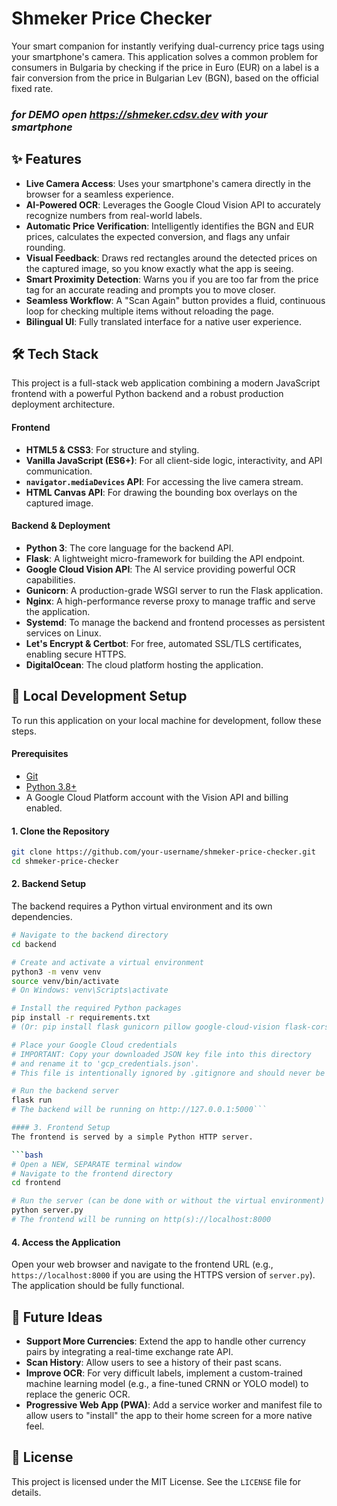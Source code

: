 # Shmeker Price Checker

Your smart companion for instantly verifying dual-currency price tags using your smartphone's camera. This application solves a common problem for consumers in Bulgaria by checking if the price in Euro (EUR) on a label is a fair conversion from the price in Bulgarian Lev (BGN), based on the official fixed rate.

### *for DEMO open https://shmeker.cdsv.dev with your smartphone*


## ✨ Features

*   **Live Camera Access**: Uses your smartphone's camera directly in the browser for a seamless experience.
*   **AI-Powered OCR**: Leverages the Google Cloud Vision API to accurately recognize numbers from real-world labels.
*   **Automatic Price Verification**: Intelligently identifies the BGN and EUR prices, calculates the expected conversion, and flags any unfair rounding.
*   **Visual Feedback**: Draws red rectangles around the detected prices on the captured image, so you know exactly what the app is seeing.
*   **Smart Proximity Detection**: Warns you if you are too far from the price tag for an accurate reading and prompts you to move closer.
*   **Seamless Workflow**: A "Scan Again" button provides a fluid, continuous loop for checking multiple items without reloading the page.
*   **Bilingual UI**: Fully translated interface for a native user experience.

## 🛠️ Tech Stack

This project is a full-stack web application combining a modern JavaScript frontend with a powerful Python backend and a robust production deployment architecture.

#### Frontend
*   **HTML5 & CSS3**: For structure and styling.
*   **Vanilla JavaScript (ES6+)**: For all client-side logic, interactivity, and API communication.
*   **`navigator.mediaDevices` API**: For accessing the live camera stream.
*   **HTML Canvas API**: For drawing the bounding box overlays on the captured image.

#### Backend & Deployment
*   **Python 3**: The core language for the backend API.
*   **Flask**: A lightweight micro-framework for building the API endpoint.
*   **Google Cloud Vision API**: The AI service providing powerful OCR capabilities.
*   **Gunicorn**: A production-grade WSGI server to run the Flask application.
*   **Nginx**: A high-performance reverse proxy to manage traffic and serve the application.
*   **Systemd**: To manage the backend and frontend processes as persistent services on Linux.
*   **Let's Encrypt & Certbot**: For free, automated SSL/TLS certificates, enabling secure HTTPS.
*   **DigitalOcean**: The cloud platform hosting the application.

## 🚀 Local Development Setup

To run this application on your local machine for development, follow these steps.

#### Prerequisites
*   [Git](https://git-scm.com/)
*   [Python 3.8+](https://www.python.org/downloads/)
*   A Google Cloud Platform account with the Vision API and billing enabled.

#### 1. Clone the Repository
```bash
git clone https://github.com/your-username/shmeker-price-checker.git
cd shmeker-price-checker
```

#### 2. Backend Setup
The backend requires a Python virtual environment and its own dependencies.

```bash
# Navigate to the backend directory
cd backend

# Create and activate a virtual environment
python3 -m venv venv
source venv/bin/activate
# On Windows: venv\Scripts\activate

# Install the required Python packages
pip install -r requirements.txt 
# (Or: pip install flask gunicorn pillow google-cloud-vision flask-cors)

# Place your Google Cloud credentials
# IMPORTANT: Copy your downloaded JSON key file into this directory
# and rename it to 'gcp_credentials.json'.
# This file is intentionally ignored by .gitignore and should never be committed.

# Run the backend server
flask run
# The backend will be running on http://127.0.0.1:5000```

#### 3. Frontend Setup
The frontend is served by a simple Python HTTP server.

```bash
# Open a NEW, SEPARATE terminal window
# Navigate to the frontend directory
cd frontend

# Run the server (can be done with or without the virtual environment)
python server.py
# The frontend will be running on http(s)://localhost:8000
```

#### 4. Access the Application
Open your web browser and navigate to the frontend URL (e.g., `https://localhost:8000` if you are using the HTTPS version of `server.py`). The application should be fully functional.


## 🔮 Future Ideas

*   **Support More Currencies**: Extend the app to handle other currency pairs by integrating a real-time exchange rate API.
*   **Scan History**: Allow users to see a history of their past scans.
*   **Improve OCR**: For very difficult labels, implement a custom-trained machine learning model (e.g., a fine-tuned CRNN or YOLO model) to replace the generic OCR.
*   **Progressive Web App (PWA)**: Add a service worker and manifest file to allow users to "install" the app to their home screen for a more native feel.

## 📜 License

This project is licensed under the MIT License. See the `LICENSE` file for details.